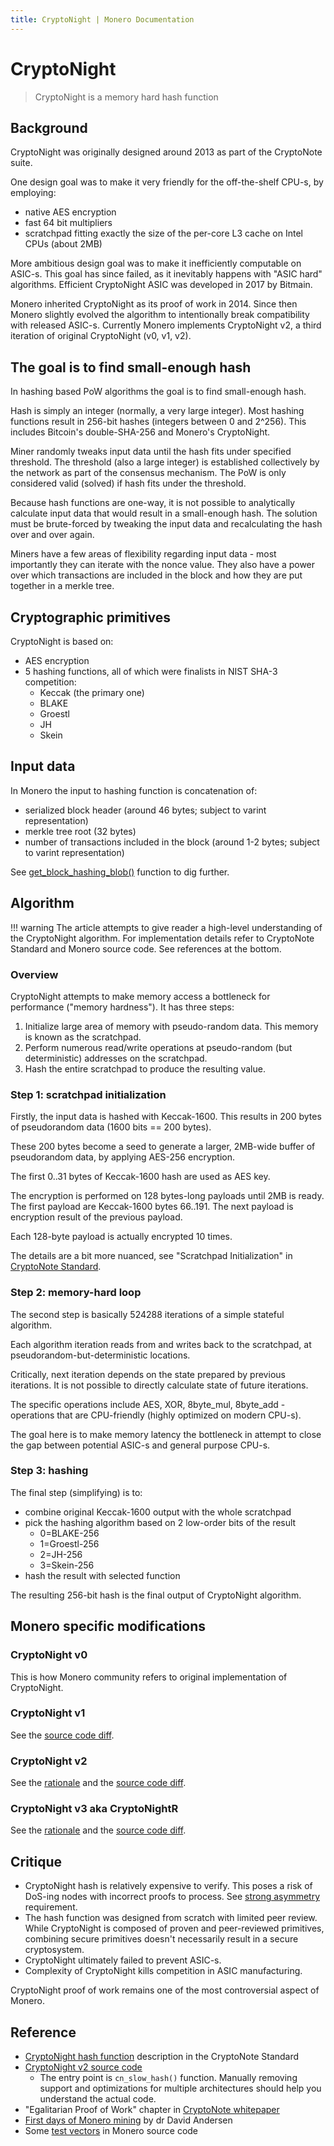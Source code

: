 ```yaml
---
title: CryptoNight | Monero Documentation
---
```

# CryptoNight

> CryptoNight is a memory hard hash function

## Background

CryptoNight was originally designed around 2013 as part of the CryptoNote suite.

One design goal was to make it very friendly for the off-the-shelf CPU-s, by employing:

* native AES encryption 
* fast 64 bit multipliers
* scratchpad fitting exactly the size of the per-core L3 cache on Intel CPUs (about 2MB)

More ambitious design goal was to make it inefficiently computable on ASIC-s.
This goal has since failed, as it inevitably happens with "ASIC hard" algorithms.
Efficient CryptoNight ASIC was developed in 2017 by Bitmain. 

Monero inherited CryptoNight as its proof of work in 2014.
Since then Monero slightly evolved the algorithm to intentionally break compatibility with released ASIC-s.
Currently Monero implements CryptoNight v2, a third iteration of original CryptoNight (v0, v1, v2).

## The goal is to find small-enough hash

In hashing based PoW algorithms the goal is to find small-enough hash.

Hash is simply an integer (normally, a very large integer).
Most hashing functions result in 256-bit hashes (integers between 0 and 2^256).
This includes Bitcoin's double-SHA-256 and Monero's CryptoNight.

Miner randomly tweaks input data until the hash fits under specified threshold.
The threshold (also a large integer) is established collectively by the network as part of the consensus mechanism.
The PoW is only considered valid (solved) if hash fits under the threshold.  

Because hash functions are one-way, it is not possible to analytically calculate input data that would result in a small-enough hash.
The solution must be brute-forced by tweaking the input data and recalculating the hash over and over again.

Miners have a few areas of flexibility regarding input data - most importantly they can iterate with the nonce value.
They also have a power over which transactions are included in the block and how they are put together in a merkle tree. 

## Cryptographic primitives

CryptoNight is based on:

* AES encryption
* 5 hashing functions, all of which were finalists in NIST SHA-3 competition:
    * Keccak (the primary one)
    * BLAKE
    * Groestl
    * JH
    * Skein

## Input data

In Monero the input to hashing function is concatenation of:

* serialized block header (around 46 bytes; subject to varint representation)
* merkle tree root (32 bytes)
* number of transactions included in the block (around 1-2 bytes; subject to varint representation)

See [get_block_hashing_blob()](https://github.com/monero-project/monero/blob/master/src/cryptonote_basic/cryptonote_format_utils.cpp#L1078) function to dig further.

## Algorithm

!!! warning
    The article attempts to give reader a high-level understanding of the CryptoNight algorithm.
    For implementation details refer to CryptoNote Standard and Monero source code.
    See references at the bottom. 

### Overview

CryptoNight attempts to make memory access a bottleneck for performance ("memory hardness"). It has three steps:

1. Initialize large area of memory with pseudo-random data. This memory is known as the scratchpad.
2. Perform numerous read/write operations at pseudo-random (but deterministic) addresses on the scratchpad.
3. Hash the entire scratchpad to produce the resulting value.

### Step 1: scratchpad initialization

Firstly, the input data is hashed with Keccak-1600. This results in 200 bytes of pseudorandom data (1600 bits == 200 bytes).

These 200 bytes become a seed to generate a larger, 2MB-wide buffer of pseudorandom data,
by applying AES-256 encryption.

The first 0..31 bytes of Keccak-1600 hash are used as AES key.

The encryption is performed on 128 bytes-long payloads until 2MB is ready.
The first payload are Keccak-1600 bytes 66..191.
The next payload is encryption result of the previous payload.

Each 128-byte payload is actually encrypted 10 times.

The details are a bit more nuanced, see "Scratchpad Initialization" in [CryptoNote Standard](https://cryptonote.org/cns/cns008.txt).  

### Step 2: memory-hard loop

The second step is basically 524288 iterations of a simple stateful algorithm.

Each algorithm iteration reads from and writes back to the scratchpad,
at pseudorandom-but-deterministic locations.

Critically, next iteration depends on the state prepared by previous iterations.
It is not possible to directly calculate state of future iterations.

The specific operations include AES, XOR, 8byte_mul, 8byte_add - operations that are CPU-friendly (highly optimized on modern CPU-s).

The goal here is to make memory latency the bottleneck in attempt to close the gap between potential ASIC-s and general purpose CPU-s.

### Step 3: hashing

The final step (simplifying) is to:
 
* combine original Keccak-1600 output with the whole scratchpad
* pick the hashing algorithm based on 2 low-order bits of the result
    * 0=BLAKE-256
    * 1=Groestl-256
    * 2=JH-256 
    * 3=Skein-256
* hash the result with selected function

The resulting 256-bit hash is the final output of CryptoNight algorithm.

## Monero specific modifications

### CryptoNight v0

This is how Monero community refers to original implementation of CryptoNight.

### CryptoNight v1

See the [source code diff](https://github.com/monero-project/monero/pull/3253/files). 

### CryptoNight v2

See the [rationale](https://github.com/SChernykh/xmr-stak-cpu/blob/master/README.md) and the [source code diff](https://github.com/monero-project/monero/commit/5fd83c13fbf8dc304909345e60a853c15b0de1e5#diff-7000dc02c792439471da62856f839d62).

### CryptoNight v3 aka CryptoNightR

See the [rationale](https://github.com/monero-project/monero/pull/5126) and the [source code diff](https://github.com/monero-project/monero/pull/5126/files).

## Critique

* CryptoNight hash is relatively expensive to verify. This poses a risk of DoS-ing nodes with incorrect proofs to process. See [strong asymmetry](/proof-of-work/what-is-pow/#strong-asymmetry) requirement. 
* The hash function was designed from scratch with limited peer review. While CryptoNight is composed of proven and peer-reviewed primitives, combining secure primitives doesn't necessarily result in a secure cryptosystem.
* CryptoNight ultimately failed to prevent ASIC-s.
* Complexity of CryptoNight kills competition in ASIC manufacturing.

CryptoNight proof of work remains one of the most controversial aspect of Monero.

## Reference

* [CryptoNight hash function](https://cryptonote.org/cns/cns008.txt) description in the CryptoNote Standard
* [CryptoNight v2 source code](https://github.com/monero-project/monero/blob/master/src/crypto/slow-hash.c)
    * The entry point is `cn_slow_hash()` function. Manually removing support and optimizations for multiple architectures should help you understand the actual code. 
* "Egalitarian Proof of Work" chapter in [CryptoNote whitepaper](https://downloads.getmonero.org/whitepaper_annotated.pdf) 
* [First days of Monero mining](https://da-data.blogspot.com/2014/08/minting-money-with-monero-and-cpu.html) by dr David Andersen
* Some [test vectors](https://github.com/monero-project/monero/tree/master/tests/hash) in Monero source code 
